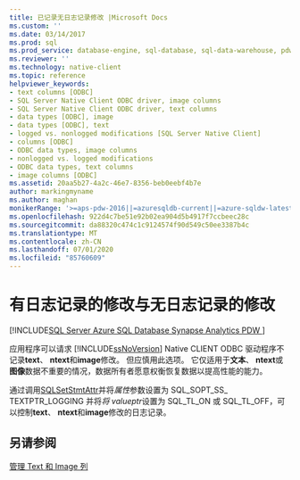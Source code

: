 ```yaml
---
title: 已记录无日志记录修改 |Microsoft Docs
ms.custom: ''
ms.date: 03/14/2017
ms.prod: sql
ms.prod_service: database-engine, sql-database, sql-data-warehouse, pdw
ms.reviewer: ''
ms.technology: native-client
ms.topic: reference
helpviewer_keywords:
- text columns [ODBC]
- SQL Server Native Client ODBC driver, image columns
- SQL Server Native Client ODBC driver, text columns
- data types [ODBC], image
- data types [ODBC], text
- logged vs. nonlogged modifications [SQL Server Native Client]
- columns [ODBC]
- ODBC data types, image columns
- nonlogged vs. logged modifications
- ODBC data types, text columns
- image columns [ODBC]
ms.assetid: 20aa5b27-4a2c-46e7-8356-beb0eebf4b7e
author: markingmyname
ms.author: maghan
monikerRange: '>=aps-pdw-2016||=azuresqldb-current||=azure-sqldw-latest||>=sql-server-2016||=sqlallproducts-allversions||>=sql-server-linux-2017||=azuresqldb-mi-current'
ms.openlocfilehash: 922d4c7be51e92b02ea904d5b4917f7ccbeec28c
ms.sourcegitcommit: da88320c474c1c9124574f90d549c50ee3387b4c
ms.translationtype: MT
ms.contentlocale: zh-CN
ms.lasthandoff: 07/01/2020
ms.locfileid: "85760609"
---
```

# <a name="logged-vs-unlogged-modifications"></a>有日志记录的修改与无日志记录的修改
[!INCLUDE[SQL Server Azure SQL Database Synapse Analytics PDW ](../../includes/applies-to-version/sql-asdb-asdbmi-asdw-pdw.md)]

  应用程序可以请求 [!INCLUDE[ssNoVersion](../../includes/ssnoversion-md.md)] Native CLIENT ODBC 驱动程序不记录**text**、 **ntext**和**image**修改。 但应慎用此选项。 它仅适用于**文本**、 **ntext**或**图像**数据不重要的情况，数据所有者愿意权衡恢复数据以提高性能的能力。  
  
 通过调用[SQLSetStmtAttr](../../relational-databases/native-client-odbc-api/sqlsetstmtattr.md)并将*属性*参数设置为 SQL_SOPT_SS_ TEXTPTR_LOGGING 并将*将 valueptr*设置为 SQL_TL_ON 或 SQL_TL_OFF，可以控制**text**、 **ntext**和**image**修改的日志记录。  
  
## <a name="see-also"></a>另请参阅  
 [管理 Text 和 Image 列](../../relational-databases/native-client-odbc-text-image-columns/managing-text-and-image-columns.md)  
  
  
